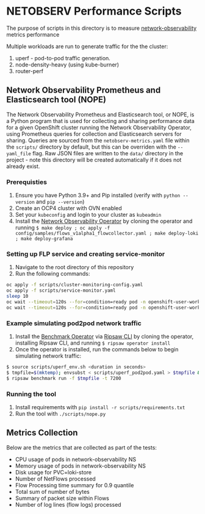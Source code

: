 # NETOBSERV Performance Scripts
The purpose of scripts in this directory is to measure [network-observability](https://github.com/netobserv/network-observability-operator) metrics performance

Multiple workloads are run to generate traffic for the the cluster:
1. uperf - pod-to-pod traffic generation.
2. node-density-heavy (using kube-burner)
3. router-perf

## Network Observability Prometheus and Elasticsearch tool (NOPE)
The Network Observability Prometheus and Elasticsearch tool, or NOPE, is a Python program that is used for collecting and sharing performance data for a given OpenShift cluster running the Network Observability Operator, using Prometheus queries for collection and Elasticsearch servers for sharing. Queries are sourced from the `netobserv-metrics.yaml` file within the `scripts/` directory by default, but this can be overriden with the `--yaml_file` flag. Raw JSON files are written to the `data/` directory in the project - note this directory will be created automatically if it does not already exist.

### Prerequisties
1. Ensure you have Python 3.9+ and Pip installed (verify with `python --version` and `pip --version`)
2. Create an OCP4 cluster with OVN enabled
3. Set your `kubeconfig` and login to your cluster as `kubeadmin`
4. Install the [Network Observability Operator](https://github.com/netobserv/network-observability-operator) by cloning the operator and running `$ make deploy ; oc apply -f config/samples/flows_v1alpha1_flowcollector.yaml ; make deploy-loki ; make deploy-grafana`

### Setting up FLP service and creating service-monitor
1. Navigate to the root directory of this repository
2. Run the following commands:
```bash
oc apply -f scripts/cluster-monitoring-config.yaml
oc apply -f scripts/service-monitor.yaml
sleep 10
oc wait --timeout=120s --for=condition=ready pod -n openshift-user-workload-monitoring -l app.kubernetes.io/component=controller
oc wait --timeout=120s --for=condition=ready pod -n openshift-user-workload-monitoring -l app.kubernetes.io/managed-by=prometheus-operator
```

### Example simulating pod2pod network traffic
1. Install the [Benchmark Operator](https://github.com/cloud-bulldozer/benchmark-operator) via [Ripsaw CLI](https://github.com/cloud-bulldozer/benchmark-operator/tree/master/cli) by cloning the operator, installing Ripsaw CLI, and running `$ ripsaw operator install`
2. Once the operator is installed, run the commands below to begin simulating network traffic:
```bash
$ source scripts/uperf_env.sh <duration in seconds>
$ tmpfile=$(mktemp); envsubst < scripts/uperf_pod2pod.yaml > $tmpfile && echo $tmpfile
$ ripsaw benchmark run -f $tmpfile -t 7200
```

### Running the tool
1. Install requirements with `pip install -r scripts/requirements.txt`
2. Run the tool with `./scripts/nope.py`

## Metrics Collection
Below are the metrics that are collected as part of the tests:
* CPU usage of pods in network-observability NS
* Memory usage of pods in network-observability NS
* Disk usage for PVC=loki-store
* Number of NetFlows processed
* Flow Processing time summary for 0.9 quantile
* Total sum of number of bytes 
* Summary of packet size within Flows
* Number of log lines (flow logs) processed
